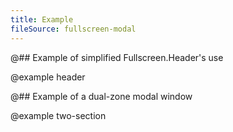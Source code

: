 ```yaml
---
title: Example
fileSource: fullscreen-modal
---
```


@## Example of simplified Fullscreen.Header's use

@example header

@## Example of a dual-zone modal window

@example two-section

